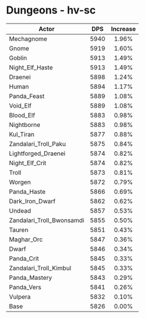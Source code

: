 # Dungeons - hv-sc
| Actor | DPS | Increase |
|---|:---:|:---:|
|Mechagnome|5940|1.96%|
|Gnome|5919|1.60%|
|Goblin|5913|1.49%|
|Night_Elf_Haste|5913|1.49%|
|Draenei|5898|1.24%|
|Human|5894|1.17%|
|Panda_Feast|5889|1.08%|
|Void_Elf|5889|1.08%|
|Blood_Elf|5883|0.98%|
|Nightborne|5883|0.98%|
|Kul_Tiran|5877|0.88%|
|Zandalari_Troll_Paku|5875|0.84%|
|Lightforged_Draenei|5874|0.82%|
|Night_Elf_Crit|5874|0.82%|
|Troll|5873|0.81%|
|Worgen|5872|0.79%|
|Panda_Haste|5866|0.69%|
|Dark_Iron_Dwarf|5862|0.62%|
|Undead|5857|0.53%|
|Zandalari_Troll_Bwonsamdi|5855|0.50%|
|Tauren|5851|0.43%|
|Maghar_Orc|5847|0.36%|
|Dwarf|5846|0.34%|
|Panda_Crit|5845|0.33%|
|Zandalari_Troll_Kimbul|5845|0.33%|
|Panda_Mastery|5843|0.29%|
|Panda_Vers|5841|0.26%|
|Vulpera|5832|0.10%|
|Base|5826|0.00%|
